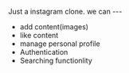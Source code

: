Just a instagram clone.
we can ---
- add content(images)
- like content
- manage personal profile
- Authentication
- Searching functionlity
